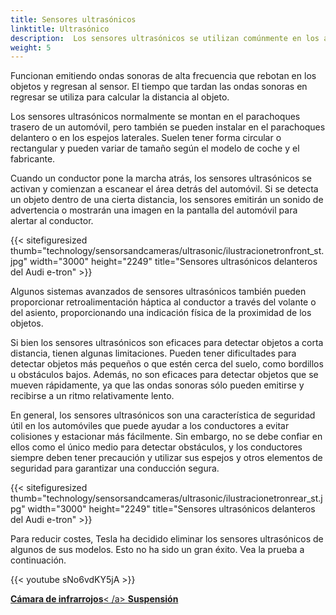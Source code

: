 ```yaml
---
title: Sensores ultrasónicos
linktitle: Ultrasónico
description:  Los sensores ultrasónicos se utilizan comúnmente en los automóviles para ayudar a los conductores a estacionar y evitar colisiones.
weight: 5
---
```

<!-- markdownlint-disable MD033 -->

Funcionan emitiendo ondas sonoras de alta frecuencia que rebotan en los objetos y regresan al sensor. El tiempo que tardan las ondas sonoras en regresar se utiliza para calcular la distancia al objeto.

Los sensores ultrasónicos normalmente se montan en el parachoques trasero de un automóvil, pero también se pueden instalar en el parachoques delantero o en los espejos laterales. Suelen tener forma circular o rectangular y pueden variar de tamaño según el modelo de coche y el fabricante.

Cuando un conductor pone la marcha atrás, los sensores ultrasónicos se activan y comienzan a escanear el área detrás del automóvil. Si se detecta un objeto dentro de una cierta distancia, los sensores emitirán un sonido de advertencia o mostrarán una imagen en la pantalla del automóvil para alertar al conductor.

{{< sitefiguresized thumb="technology/sensorsandcameras/ultrasonic/ilustracionetronfront_st.jpg" width="3000" height="2249" title="Sensores ultrasónicos delanteros del Audi e-tron" >}}

Algunos sistemas avanzados de sensores ultrasónicos también pueden proporcionar retroalimentación háptica al conductor a través del volante o del asiento, proporcionando una indicación física de la proximidad de los objetos.

Si bien los sensores ultrasónicos son eficaces para detectar objetos a corta distancia, tienen algunas limitaciones. Pueden tener dificultades para detectar objetos más pequeños o que estén cerca del suelo, como bordillos u obstáculos bajos. Además, no son eficaces para detectar objetos que se mueven rápidamente, ya que las ondas sonoras sólo pueden emitirse y recibirse a un ritmo relativamente lento.

En general, los sensores ultrasónicos son una característica de seguridad útil en los automóviles que puede ayudar a los conductores a evitar colisiones y estacionar más fácilmente. Sin embargo, no se debe confiar en ellos como el único medio para detectar obstáculos, y los conductores siempre deben tener precaución y utilizar sus espejos y otros elementos de seguridad para garantizar una conducción segura.

{{< sitefiguresized thumb="technology/sensorsandcameras/ultrasonic/ilustracionetronrear_st.jpg" width="3000" height="2249" title="Sensores ultrasónicos delanteros del Audi e-tron" >}}

Para reducir costes, Tesla ha decidido eliminar los sensores ultrasónicos de algunos de sus modelos. Esto no ha sido un gran éxito. Vea la prueba a continuación.

{{< youtube sNo6vdKY5jA >}}

<div class="mt-3 mb-3">
     <a href="../infrared/" class="text-decoration-none text-black"><strong><i class="bi-arrow-left"></i> Cámara de infrarrojos</strong>< /a>
     <a href="../../suspension/" class="text-decoration-none text-black float-end"><strong>Suspensión<i class="bi-arrow-right"></i> </strong></a>
</div>